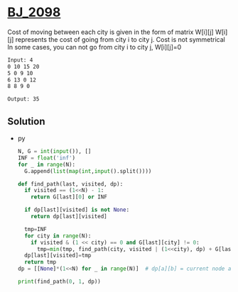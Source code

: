 # [BJ_2098](https://acmicpc.net/problem/2098)

Cost of moving between each city is given in the form of matrix W[i][j]
W[i][j] represents the cost of going from city i to city j. Cost is not symmetrical
In some cases, you can not go from city i to city j, W[i][j]=0

```txt
Input: 4
0 10 15 20
5 0 9 10
6 13 0 12
8 8 9 0

Output: 35
```

## Solution

* py

  ```py
  N, G = int(input()), []
  INF = float('inf')
  for _ in range(N):
    G.append(list(map(int,input().split())))

  def find_path(last, visited, dp):
    if visited == (1<<N) - 1:
      return G[last][0] or INF

    if dp[last][visited] is not None:
      return dp[last][visited]

    tmp=INF
    for city in range(N):
      if visited & (1 << city) == 0 and G[last][city] != 0:
        tmp=min(tmp, find_path(city, visited | (1<<city), dp) + G[last][city])
    dp[last][visited]=tmp
    return tmp
  dp = [[None]*(1<<N) for _ in range(N)]  # dp[a][b] = current node a, visited nodes bit

  print(find_path(0, 1, dp))
  ```
